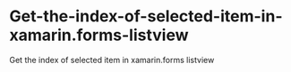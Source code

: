 # Get-the-index-of-selected-item-in-xamarin.forms-listview
Get the index of selected item in xamarin.forms listview
